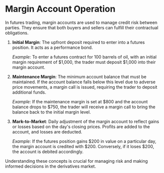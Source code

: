 # Margin Account Operation

In futures trading, margin accounts are used to manage credit risk between parties. They ensure that both buyers and sellers can fulfill their contractual obligations.

1. **Initial Margin**: The upfront deposit required to enter into a futures position. It acts as a performance bond.

   *Example:* To enter a futures contract for 100 barrels of oil, with an initial margin requirement of $1,000, the trader must deposit $1,000 into their margin account.

2. **Maintenance Margin**: The minimum account balance that must be maintained. If the account balance falls below this level due to adverse price movements, a margin call is issued, requiring the trader to deposit additional funds.

   *Example:* If the maintenance margin is set at $800 and the account balance drops to $750, the trader will receive a margin call to bring the balance back to the initial margin level.

3. **Mark-to-Market**: Daily adjustment of the margin account to reflect gains or losses based on the day's closing prices. Profits are added to the account, and losses are deducted.

   *Example:* If the futures position gains $200 in value on a particular day, the margin account is credited with $200. Conversely, if it loses $200, the account is debited accordingly.

Understanding these concepts is crucial for managing risk and making informed decisions in the derivatives market.
